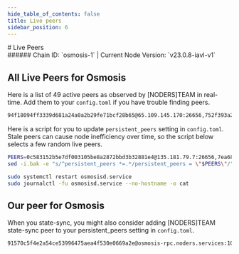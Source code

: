 ```yaml
---
hide_table_of_contents: false
title: Live peers
sidebar_position: 6
---
```


<div class="h1-with-icon icon-osmosis">
# Live Peers
</div>
###### Chain ID: `osmosis-1` | Current Node Version: `v23.0.8-iavl-v1`

## All Live Peers for Osmosis
Here is a list of 49 active peers as observed by [NODERS]TEAM in real-time. Add them to your `config.toml` if you have trouble finding peers.

```bash
94f18094ff3339d681a24a0a2b29fe71bcf28b65@65.109.145.170:26656,752f393a2720a27caaebc35b600997491e8f8702@65.21.196.250:36656,d9bfa29e0cf9c4ce0cc9c26d98e5d97228f93b0b@37.27.61.38:12956,f1fe0a080d561d37a94bea6022cbc0972395a0f4@65.108.121.190:2000,9203fbde463bd66bb451da3de390c7d3515c2bf2@65.108.46.248:26656,d4075a59bfab35f70f207364460302f25ef7eca0@65.21.89.245:26656,1c398af2208984d4e59bc41132e3eac0508abb0f@95.216.76.251:26656,0968bbd97652ae1c7c0c6ce577230bd5d9f12eee@2a01:26656,3040e414423013e271d7091133dfb59adc4f3e29@51.222.12.21:56656,f9bfc7f25f63bd7e392fbe5465126b311465cbce@65.108.78.186:26656,a5e081a973033b6d750d2e7be641386824fc77db@95.216.45.25:12556,8d14fccd836d69e35a0d113eb5fe20edbec30ff7@144.76.102.39:2000,980b15331dece2aa8020c1800b9c00ddb273c872@138.201.32.103:30656,6fb58d8278c09a247271718e3bbb31b174e916f9@46.4.72.249:26624,08ceabce6dadc0aa5d33dc2058b9eeeff6186116@142.132.248.253:27656,4a837e3411b0281f00c07706cfea72d3ebc575f1@176.9.38.49:26656,d03e94c7ad1695ddd6145b187d10323991ec02f9@157.90.131.229:26656,6d2769b070df0cdea85b0bd2c39235fc3b8eccc9@178.63.21.33:26656,c124ce0b508e8b9ed1c5b6957f362225659b5343@169.155.169.186:26656,6acf893525c9c43dee575dc23fcab3aa1523ea87@74.118.136.232:26656,22455ef5d0f5ba3869c4c471b33f6d686fb4de42@57.128.133.2:26656,230b6553ed92ad75bf04fa92b48a6a8f8dc7f3da@95.214.52.222:26656,fe7873a8c6c4e2bda68a53c83d35fbf52016441c@185.119.118.110:2000,6114998e706a144ef0a8cd5db75433c60bc28a83@51.195.7.4:10101,97e4468ac589eac505a800411c635b14511a61bb@169.155.171.140:26656,b42167a4a0c71a5250072affbd436e72d54f21d0@170.64.142.47:26100,77bb5fb9b6964d6e861e91c1d55cf82b67d838b5@204.16.241.194:26656,807eda3abecff79df294d127cf58d6d5e07393ee@67.209.54.21:26656,ea5ce509e09790c70609c8dc87ad4b19a0f98855@168.119.108.203:26656,cc417e9d806153cb0640d8e8fe67dae3aa81aa30@5.161.58.203:10101,7ea6835da9e8e8475a9fd89b8cb5a2391df8128e@64.23.130.179:26100,8c20d5d59287f2c28692cd39596abedb027aeec4@135.181.92.165:26656,aa9d7e9997fe2dec164841b402895723f61c9894@139.59.81.179:26100,f4d77fcf8ab177cc3e519a1bfb4c2edb244176c8@206.189.110.113:26100,ae2e110ab256c915106546df955830d2e837ac69@164.90.145.230:26656,beb8c1e98ed624906d664072d3c544fd1e53d453@52.50.12.143:26656,3a352f243cf6c4c95afab094bc6e82d263f8045e@162.55.94.54:26656,0c583152b5e7df003105be8a2872bbd3b32881e4@135.181.79.7:26656,89b6c99ecd215cbd7eeac7fe9636295600198621@176.9.158.219:41056,beb75519a1993bfc2fbc23fa25213fbc0170f0cc@159.203.79.46:26100,db170d14f4022c32d68f1df66e13d84ca2f0c50c@95.216.13.2:10101,704fe34ec631cba29ee9d6f2dfc715f2363ce034@144.76.116.58:10101,33cf290cc0cfec8c59e6af86f1a5579303d21087@138.68.14.64:26656,27740d856eb1eab4580279365b858d1cb5459acd@65.109.93.152:38656,4a986a9dc9154bd9c724c2e8298fb00de673e67d@207.244.108.149:26656,95718faad5202689a13d2484814d296101c53c55@78.47.255.201:10101,c4f143a940e651a3d7e45a202dd6565b1e6f4504@74.118.136.132:26656,e511830752503a85814294b005d92ee5385781d2@51.222.142.216:26656,5c5b17f3a61816031cbcacdc65f295dcf53e91f2@74.118.139.213:26656
```

Here is a script for you to update `persistent_peers` setting in `config.toml`. Stale peers can cause node inefficiency over time, so the script below selects a few random live peers.

```bash
PEERS=0c583152b5e7df003105be8a2872bbd3b32881e4@135.181.79.7:26656,7ea6835da9e8e8475a9fd89b8cb5a2391df8128e@64.23.130.179:26100,beb75519a1993bfc2fbc23fa25213fbc0170f0cc@159.203.79.46:26100,6d2769b070df0cdea85b0bd2c39235fc3b8eccc9@178.63.21.33:26656,8d14fccd836d69e35a0d113eb5fe20edbec30ff7@144.76.102.39:2000
sed -i.bak -e "s/^persistent_peers *=.*/persistent_peers = \"$PEERS\"/" ~/.osmosisd/config/config.toml

sudo systemctl restart osmosisd.service
sudo journalctl -fu osmosisd.service --no-hostname -o cat
```

## Our peer for Osmosis
When you state-sync, you might also consider adding [NODERS]TEAM state-sync peer to your persistent_peers setting in `config.toml`.

```bash
91570c5f4e2a54ce53996475aea4f530e0669a2e@osmosis-rpc.noders.services:10656
```